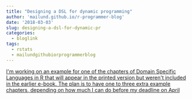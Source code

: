 ```yaml
---
title: "Designing a DSL for dynamic programming"
author: 'mailund.github.io/r-programmer-blog'
date: '2018-03-03'
slug: designing-a-dsl-for-dynamic-pr
categories:
  - bloglink
tags:
  - rstats
  - mailundgithubiorprogrammerblog
---
```


[I'm working on an example for one of the chapters of Domain Specific Languages in R that will appear in the printed version but weren't included in the earlier e-book. The plan is to have one to three extra example chapters, depending on how much I can do before my deadline on April<i class="fas fa-external-link-alt"></i>](https://mailund.github.io/r-programmer-blog/2018/03/03/designing-a-dsl-for-dynamic-programming/)

